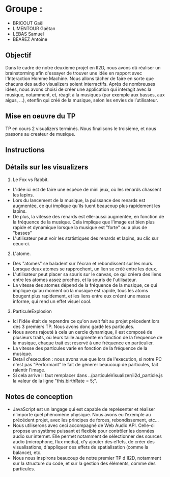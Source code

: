Groupe :
========

- BRICOUT Gaël
- LIMENTOUR Gaëtan
- LEBAS Samuel
- BEAREZ Antoine

Objectif
--------

Dans le cadre de notre deuxième projet en II2D, nous avons dû réaliser un brainstorming afin d'essayer de trouver une idée en rapport avec l'Interaction Homme Machine.
Nous allons tâcher de faire en sorte que chacuns des audio visualizers soient interractifs.
Après de nombreuses idées, nous avons choisi de créer une application qui interagit avec la musique, notamment, et, réagit à la musiques (par exemple aux basses, aux aigus, …), etenfin qui créé de la musique, selon les envies de l’utilisateur.


Mise en oeuvre du TP
--------------------

TP en cours
2 visualizers terminés. Nous finalisons le troisième, et nous passons au createur de musique.

Instructions
------------

Détails sur les visualizers
---------------------------

1) Le Fox vs Rabbit.
* L'idée ici est de faire une espèce de mini jeux, où les renards chassent les lapins.
* Lors du lancement de la musique, la puissance des renards est augmentée, ce qui implique qu'ils tuent beaucoup plus rapidement les lapins.
* De plus, la vitesse des renards est elle-aussi augmentée, en fonction de la fréquence de la musique. Cela implique que l'image est bien plus rapide et dynamique lorsque la musique est "forte" ou a plus de "basses"
* L'utilisateur peut voir les statistiques des renards et lapins, au clic sur ceux-ci.

2) L'atome.
* Des "atomes" se baladent sur l'écran et rebondissent sur les murs. Lorsque deux atomes se rapprochent, un lien se créé entre les deux.
* L'utilisateur peut placer sa souris sur le canvas, ce qui créera des liens entre les atomes assez proches, et la souris de l'utilisateur.
* La vitesse des atomes dépend de la fréquence de la musique, ce qui implique qu'au moment où la musique est rapide, tous les atoms bougent plus rapidement, et les liens entre eux créent une masse informe, qui rend un effet visuel cool.

3) ParticuleExplosion
* Ici l'idée était de reprendre ce qu'on avait fait au projet précedent lors des 3 premiers TP. Nous avons donc gardé les particules.
* Nous avons rajouté à cela un cercle dynamique, il est composé de plusieurs traits, où leurs taille augmente en fonction de la frequence de la musique, chaque trait est reservé à une fréquence en particulier.
* La vitesse des particules varie en fonction de la fréquence de la musique. 
* Detail d'execution : nous avons vue que lors de l'execution, si notre PC n'est pas "Performant" le fait de génerer beaucoup de particules, fait ralentir l'image.
* Si cela arrive il faut remplacer dans ../particuleVisualizer/ii2d_particle.js la valeur de la ligne "this.birthRate = 5;".

Notes de conception
-------------------

  * JavaScript est un langage qui est capable de représenter et réaliser n’importe quel phénomène physique. Nous avons eu l’exemple au précédent projet, avec les principes de forces, rebondissement, etc…
  * Nous utiliserons avec ceci accompagné de Web Audio API. Celle-ci propose un système puissant et flexible pour contrôler les données audio sur internet. Elle permet notamment de sélectionner des sources audio (microphone, flux media), d'y ajouter des effets, de créer des visualisations, d'appliquer des effets de spatialisation (comme la balance), etc.
  * Nous nous inspirons beaucoup de notre premier TP d'II2D, notamment sur la structure du code, et sur la gestion des éléments, comme des particules.
